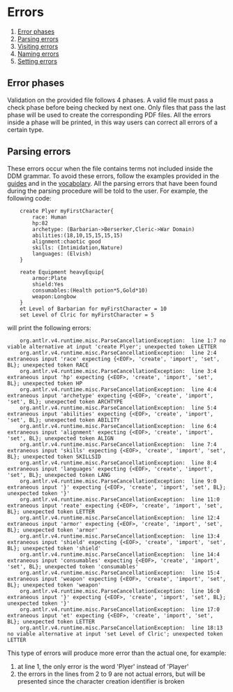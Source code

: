 # Errors
1. [Error phases](#phase)
2. [Parsing errors](#parsing)
3. [Visiting errors](#visit)
4. [Naming errors](#name)
5. [Setting errors](#settings)

## Error phases<a name ="phase"/>
Validation on the provided file follows 4 phases. A valid file must pass a check phase before
being checked by next one. Only files that pass the last phase will be used to create the corresponding PDF files.
All the errors inside a phase will be printed, in this way users can correct all errors of a certain type.



## Parsing errors<a name ="parsing"/>
These errors occur when the file contains terms not included inside the DDM grammar. To avoid
these errors, follow the examples provided in the [guides](SingleChar.md) and in the [vocabolary](vocab.md).
All the parsing errors that have been found during the parsing procedure will be told to the user.
For example, the following code:

        create Plyer myFirstCharacter{
            race: Human
            hp:82
            archetype: (Barbarian->Berserker,Cleric->War Domain)
            abilities:(18,10,15,15,15,15)
            alignment:chaotic good
            skills: (Intimidation,Nature)
            languages: (Elvish)
        }
        
        reate Equipment heavyEquip{
            armor:Plate
            shield:Yes
            consumables:(Health potion*5,Gold*10)
            weapon:Longbow
        }
        et Level of Barbarian for myFirstCharacter = 10
        set Level of Clric for myFirstCharacter = 5
        
will print the following errors:

        org.antlr.v4.runtime.misc.ParseCancellationException:  line 1:7 no viable alternative at input 'create Plyer'; unexpected token LETTER
        org.antlr.v4.runtime.misc.ParseCancellationException:  line 2:4 extraneous input 'race' expecting {<EOF>, 'create', 'import', 'set', BL}; unexpected token RACE
        org.antlr.v4.runtime.misc.ParseCancellationException:  line 3:4 extraneous input 'hp' expecting {<EOF>, 'create', 'import', 'set', BL}; unexpected token HP
        org.antlr.v4.runtime.misc.ParseCancellationException:  line 4:4 extraneous input 'archetype' expecting {<EOF>, 'create', 'import', 'set', BL}; unexpected token ARCHTYPE
        org.antlr.v4.runtime.misc.ParseCancellationException:  line 5:4 extraneous input 'abilities' expecting {<EOF>, 'create', 'import', 'set', BL}; unexpected token ABILITY
        org.antlr.v4.runtime.misc.ParseCancellationException:  line 6:4 extraneous input 'alignment' expecting {<EOF>, 'create', 'import', 'set', BL}; unexpected token ALIGN
        org.antlr.v4.runtime.misc.ParseCancellationException:  line 7:4 extraneous input 'skills' expecting {<EOF>, 'create', 'import', 'set', BL}; unexpected token SKILLSID
        org.antlr.v4.runtime.misc.ParseCancellationException:  line 8:4 extraneous input 'languages' expecting {<EOF>, 'create', 'import', 'set', BL}; unexpected token LANG
        org.antlr.v4.runtime.misc.ParseCancellationException:  line 9:0 extraneous input '}' expecting {<EOF>, 'create', 'import', 'set', BL}; unexpected token '}'
        org.antlr.v4.runtime.misc.ParseCancellationException:  line 11:0 extraneous input 'reate' expecting {<EOF>, 'create', 'import', 'set', BL}; unexpected token LETTER
        org.antlr.v4.runtime.misc.ParseCancellationException:  line 12:4 extraneous input 'armor' expecting {<EOF>, 'create', 'import', 'set', BL}; unexpected token 'armor'
        org.antlr.v4.runtime.misc.ParseCancellationException:  line 13:4 extraneous input 'shield' expecting {<EOF>, 'create', 'import', 'set', BL}; unexpected token 'shield'
        org.antlr.v4.runtime.misc.ParseCancellationException:  line 14:4 extraneous input 'consumables' expecting {<EOF>, 'create', 'import', 'set', BL}; unexpected token 'consumables'
        org.antlr.v4.runtime.misc.ParseCancellationException:  line 15:4 extraneous input 'weapon' expecting {<EOF>, 'create', 'import', 'set', BL}; unexpected token 'weapon'
        org.antlr.v4.runtime.misc.ParseCancellationException:  line 16:0 extraneous input '}' expecting {<EOF>, 'create', 'import', 'set', BL}; unexpected token '}'
        org.antlr.v4.runtime.misc.ParseCancellationException:  line 17:0 extraneous input 'et' expecting {<EOF>, 'create', 'import', 'set', BL}; unexpected token LETTER
        org.antlr.v4.runtime.misc.ParseCancellationException:  line 18:13 no viable alternative at input 'set Level of Clric'; unexpected token LETTER
        
This type of errors will produce more error than the actual one, for example:

1. at line 1, the only error is the word 'Plyer' instead of 'Player'
2. the errors in the lines from 2 to 9 are not actual errors, but will be presented since the character creation identifier is broken

